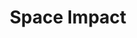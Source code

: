 ---
layout: projects
title: Space Impact
link: https://github.com/miro12325/SpaceImpact
tags: C++
---